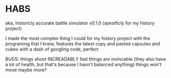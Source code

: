 # HABS
aka, historicly accurate battle simulator v0.1.0 (spesificly for my history project)

I made the most complex thing I could for my history project with the programing that I knew, features the latest copy and pasted capsules and cubes with a dash of googling code,
perfect



BUGS:
things shoot INCREADABLY fast
things are invincable
(they also have a lot of health, but that's because I havn't balanced anything)
things won't move
maybe more?
